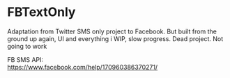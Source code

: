 # FBTextOnly
Adaptation from Twitter SMS only project to Facebook. But built from the ground up again, UI and everything
i
WIP, slow progress. Dead project. Not going to work

FB SMS API:
<br/>
https://www.facebook.com/help/170960386370271/
